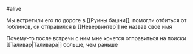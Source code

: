#alive

Мы встретили его по дороге в [[Руины башни]], помогли отбиться от гоблинов, он отправился в [[Невервинтер]] не назвав свое имя

Почему-то после встречи с ним мне хочется отправиться на поиски [[Таливар|Таливара]] больше, чем раньше
